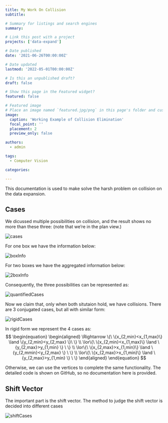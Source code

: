 ```yaml
---
title: My Work On Collision
subtitle: 

# Summary for listings and search engines
summary: 

# Link this post with a project
projects: ['data-expand']

# Date published
date: '2021-06-26T00:00:00Z'

# Date updated
lastmod: '2022-05-01T00:00:00Z'

# Is this an unpublished draft?
draft: false

# Show this page in the Featured widget?
featured: false

# Featured image
# Place an image named `featured.jpg/png` in this page's folder and customize its options here.
image:
  caption: 'Working Example of Collision Elimination'
  focal_point: ''
  placement: 2
  preview_only: false

authors:
  - admin

tags:
  - Computer Vision

categories:

---
```


This documentation is used to make solve the harsh problem on collision on the data expansion.

## Cases

We dicussed multiple possibilities on collision, and the result shows no more than these three: (note that we’re in the plan view.)

![cases](http://jacklovespictures.oss-cn-beijing.aliyuncs.com/2021-06-10-082705.png)

For one box we have the information below:

![boxInfo](http://jacklovespictures.oss-cn-beijing.aliyuncs.com/2021-06-12-040306.png)

For two boxes we have the aggregated information below:

![2boxInfo](http://jacklovespictures.oss-cn-beijing.aliyuncs.com/2021-06-12-040933.png)

Consequently, the three possibilities can be represented as:

![quantifiedCases](http://jacklovespictures.oss-cn-beijing.aliyuncs.com/2021-06-12-042106.png)

Now we claim that, only when both situtaion hold, we have collisions. There are 3 conjugated cases, but all with similar form:

![rigidCases](http://jacklovespictures.oss-cn-beijing.aliyuncs.com/2021-06-12-044416.png)

In rigid form we represent the 4 cases as:
$$
\begin{equation}
\begin{aligned}
\Rightarrow \{\ \{x_{2,min}<x_{1,max}\} \land \{y_{2,min}<y_{2,max} \}\ \} \\
\lor\{\ \{x_{2,min}<x_{1,max}\} \land \{y_{2,max}>y_{1,min} \} \ \} \\
\lor\{\ \{x_{2,max}>x_{1,min}\} \land \{y_{2,mmin}<y_{2,max} \} \ \} \\
\lor\{\ \{x_{2,max}>x_{1,min}\} \land \{y_{2,max}>y_{1,min} \} \ \}
\end{aligned}
\end{equation}
$$



Otherwise, we can use the vertices to complete the same functionality. The detailed code is shown on GitHub, so no documentation here is provided.

## Shift Vector

The important part is the shift vector. The method to judge the shift vector is decided into different cases

![shiftCases](http://jacklovespictures.oss-cn-beijing.aliyuncs.com/2021-06-12-122923.png)

